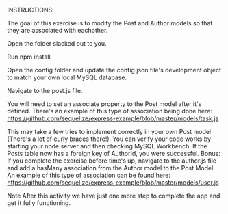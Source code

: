 INSTRUCTIONS:

The goal of this exercise is to modify the Post and Author models so that they are associated with eachother.

Open the folder slacked out to you.

Run npm install

Open the config folder and update the config.json file's development object to match your own local MySQL database.

Navigate to the post.js file.

You will need to set an associate property to the Post model after it's defined. There's an example of this type of association being done here: https://github.com/sequelize/express-example/blob/master/models/task.js

This may take a few tries to implement correctly in your own Post model (There's a lot of curly braces there!). You can verify your code works by starting your node server and then checking MySQL Workbench. If the Posts table now has a foreign key of AuthorId, you were successful.
Bonus: If you complete the exercise before time's up, navigate to the author.js file and add a hasMany association from the Author model to the Post Model. An example of this type of association can be found here: https://github.com/sequelize/express-example/blob/master/models/user.js

Note After this activity we have just one more step to complete the app and get it fully functioning.

